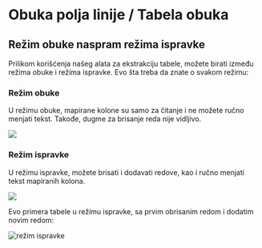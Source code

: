 # Obuka polja linije / Tabela obuka

## Režim obuke naspram režima ispravke

Prilikom korišćenja našeg alata za ekstrakciju tabele, možete birati između režima obuke i režima ispravke. Evo šta treba da znate o svakom režimu:

### Režim obuke

U režimu obuke, mapirane kolone su samo za čitanje i ne možete ručno menjati tekst. Takođe, dugme za brisanje reda nije vidljivo.

![](https://lh7-us.googleusercontent.com/4kLjviYxCQDKZ79f8WhFxD1-6fu4kwHuubU5bJ_gUIeC8YMof5uZyo4fGjlpqLJavKsDKyritUiRBEPqHKtgbZfJF7-iEgg0dKq9Uij_tPGLWcNgwubi5ntYw7sMj2TMrzrw_RUptwK0vXqY7vy4f9Q)

### Režim ispravke

U režimu ispravke, možete brisati i dodavati redove, kao i ručno menjati tekst mapiranih kolona.

![](https://lh7-us.googleusercontent.com/nOtjJPzPjMakpEZs0apOukqMeRbDg8fQJ131vKiSGhEc9klU-6pQFWc7lmwz_3zn4H4TXdooN8miUUHf8e9YKo-p1iCW8o4OuJvMdIISH65RW3KceESRM0_YVAX9ienQqJAbFjgRebeyIcHSALhooxg)

Evo primera tabele u režimu ispravke, sa prvim obrisanim redom i dodatim novim redom:

![režim ispravke](https://lh7-us.googleusercontent.com/3C5zN2Uxh-MVUi1WwC70EZeoYtJAoDiCZjqBIGvaSVSCn9SU7wZENHTvaFIV55KckB94MFEDbn46T-oIClqcHesSJfrBSpCkLaMroVONR5380vzBMRsJ3nJxLlGE6GlISIJpYwQDHdJ_NuMvAD1kN_c)
